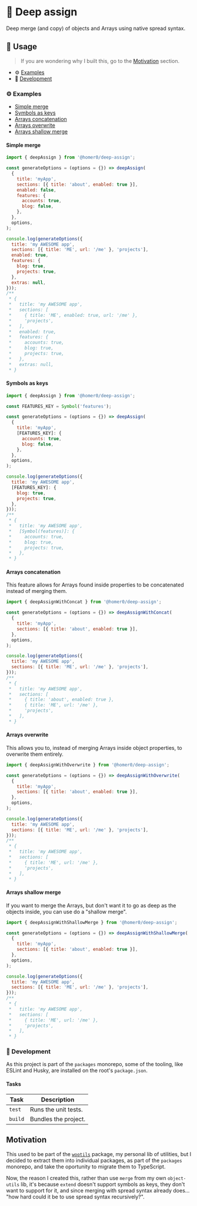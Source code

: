 # 🧬 Deep assign

Deep merge (and copy) of objects and Arrays using native spread syntax.

## 🍿 Usage

> If you are wondering why I built this, go to the [Motivation](#motivation) section.

- ⚙️ [Examples](#%EF%B8%8F-examples)
- 🤘 [Development](#-development)

### ⚙️ Examples

- [Simple merge](#simple-merge)
- [Symbols as keys](#symbols-as-keys)
- [Arrays concatenation](#array-concatenation)
- [Arrays overwrite](#array-overwrite)
- [Arrays shallow merge](#array-shallow-merge)

#### Simple merge

```js
import { deepAssign } from '@homer0/deep-assign';

const generateOptions = (options = {}) => deepAssign(
  {
    title: 'myApp',
    sections: [{ title: 'about', enabled: true }],
    enabled: false,
    features: {
      accounts: true,
      blog: false,
    },
  },
  options,
);

console.log(generateOptions({
  title: 'my AWESOME app',
  sections: [{ title: 'ME', url: '/me' }, 'projects'],
  enabled: true,
  features: {
    blog: true,
    projects: true,
  },
  extras: null,
}));
/**
 * {
 *   title: 'my AWESOME app',
 *   sections: [
 *     { title: 'ME', enabled: true, url: '/me' },
 *     'projects',
 *   ],
 *   enabled: true,
 *   features: {
 *     accounts: true,
 *     blog: true,
 *     projects: true,
 *   },
 *   extras: null,
 * }
```

#### Symbols as keys

```js
import { deepAssign } from '@homer0/deep-assign';

const FEATURES_KEY = Symbol('features');

const generateOptions = (options = {}) => deepAssign(
  {
    title: 'myApp',
    [FEATURES_KEY]: {
      accounts: true,
      blog: false,
    },
  },
  options,
);

console.log(generateOptions({
  title: 'my AWESOME app',
  [FEATURES_KEY]: {
    blog: true,
    projects: true,
  },
}));
/**
 * {
 *   title: 'my AWESOME app',
 *   [Symbol(features)]: {
 *     accounts: true,
 *     blog: true,
 *     projects: true,
 *   },
 * }
```

#### Arrays concatenation

This feature allows for Arrays found inside properties to be concatenated instead of merging them.

```js
import { deepAssignWithConcat } from '@homer0/deep-assign';

const generateOptions = (options = {}) => deepAssignWithConcat(
  {
    title: 'myApp',
    sections: [{ title: 'about', enabled: true }],
  },
  options,
);

console.log(generateOptions({
  title: 'my AWESOME app',
  sections: [{ title: 'ME', url: '/me' }, 'projects'],
}));
/**
 * {
 *   title: 'my AWESOME app',
 *   sections: [
 *     { title: 'about', enabled: true },
 *     { title: 'ME', url: '/me' },
 *     'projects',
 *   ],
 * }
```

#### Arrays overwrite

This allows you to, instead of merging Arrays inside object properties, to overwrite them entirely.

```js
import { deepAssignWithOverwrite } from '@homer0/deep-assign';

const generateOptions = (options = {}) => deepAssignWithOverwrite(
  {
    title: 'myApp',
    sections: [{ title: 'about', enabled: true }],
  },
  options,
);

console.log(generateOptions({
  title: 'my AWESOME app',
  sections: [{ title: 'ME', url: '/me' }, 'projects'],
}));
/**
 * {
 *   title: 'my AWESOME app',
 *   sections: [
 *     { title: 'ME', url: '/me' },
 *     'projects',
 *   ],
 * }
```

#### Arrays shallow merge

If you want to merge the Arrays, but don't want it to go as deep as the objects inside, you can use do a "shallow merge".

```js
import { deepAssignWithShallowMerge } from '@homer0/deep-assign';

const generateOptions = (options = {}) => deepAssignWithShallowMerge(
  {
    title: 'myApp',
    sections: [{ title: 'about', enabled: true }],
  },
  options,
);

console.log(generateOptions({
  title: 'my AWESOME app',
  sections: [{ title: 'ME', url: '/me' }, 'projects'],
}));
/**
 * {
 *   title: 'my AWESOME app',
 *   sections: [
 *     { title: 'ME', url: '/me' },
 *     'projects',
 *   ],
 * }
```

### 🤘 Development

As this project is part of the `packages` monorepo, some of the tooling, like ESLint and Husky, are installed on the root's `package.json`.

#### Tasks

| Task    | Description          |
| ------- | -------------------- |
| `test`  | Runs the unit tests. |
| `build` | Bundles the project. |

## Motivation

This used to be part of the [`wootils`](https://www.npmjs.com/package/wootils) package, my personal lib of utilities, but I decided to extract them into individual packages, as part of the `packages` monorepo, and take the oportunity to migrate them to TypeScript.

Now, the reason I created this, rather than use `merge` from my own `object-utils` lib, it's because `extend` doesn't support symbols as keys, they don't want to support for it, and since merging with spread syntax already does... "how hard could it be to use spread syntax recursively?".
